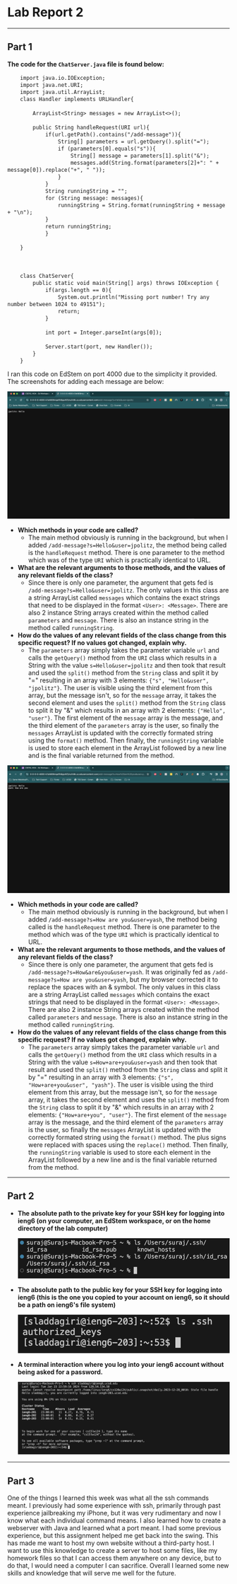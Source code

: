 # Lab Report 2
___

## Part 1

**The code for the `ChatServer.java` file is found below:**
```
    import java.io.IOException;
    import java.net.URI;
    import java.util.ArrayList;
    class Handler implements URLHandler{

        ArrayList<String> messages = new ArrayList<>();

        public String handleRequest(URI url){
            if(url.getPath().contains("/add-message")){
                String[] parameters = url.getQuery().split("=");
                if (parameters[0].equals("s")){
                    String[] message = parameters[1].split("&");
                    messages.add(String.format(parameters[2]+": " + message[0]).replace("+", " "));
                }
            }
            String runningString = "";
            for (String message: messages){
                runningString = String.format(runningString + message + "\n");
            }
            return runningString;
            }
        
    }



    class ChatServer{
        public static void main(String[] args) throws IOException {
            if(args.length == 0){
                System.out.println("Missing port number! Try any number between 1024 to 49151");
                return;
            }

            int port = Integer.parseInt(args[0]);

            Server.start(port, new Handler());
        }
    }
```


I ran this code on EdStem on port 4000 due to the simplicity it provided. The screenshots for adding each message are below:

![Adding the message "Hello" by user jpolitz](FirstMessage.png)

- **Which methods in your code are called?**
    -  The main method obviously is running in the background, but when I added `/add-message?s=Hello&user=jpolitz`, the method being called is the `handleRequest` method. There is one parameter to the method which was of the type `URI` which is practically identical to URL.
- **What are the relevant arguments to those methods, and the values of any relevant fields of the class?**
    -   Since there is only one parameter, the argument that gets fed is `/add-message?s=Hello&user=jpolitz`. The only values in this class are a string ArrayList called `messages` which contains the exact strings that need to be displayed in the format `<User>: <Message>`. There are also 2 instance String arrays created within the method called `parameters` and `message`. There is also an instance string in the method called `runningString`. 
-  **How do the values of any relevant fields of the class change from this specific request? If no values got changed, explain why.**
    -  The `parameters` array simply takes the parameter variable `url` and calls the `getQuery()` method from the `URI` class which results in a String with the value `s=Hello&user=jpolitz` and then took that result and used the `split()` method from the `String` class and split it by "=" resulting in an array with 3 elements: `{"s", "Hello&user", "jpolitz"}`. The user is visible using the third element from this array, but the message isn't, so for the `message` array, it takes the second element and uses the `split()` method from the `String` class to split it by "&" which results in an array with 2 elements: `{"Hello", "user"}`. The first element of the `message` array is the message, and the third element of the `parameters` array is the user, so finally the `messages` ArrayList is updated with the correctly formated string using the `format()` method. Then finally, the `runningString` variable is used to store each element in the ArrayList followed by a new line and is the final variable returned  from the method.
 

![Adding the message "How are you" by user yash](SecondMessage.png)

- **Which methods in your code are called?**
    -  The main method obviously is running in the background, but when I added `/add-message?s=How are you&user=yash`, the method being called is the `handleRequest` method. There is one parameter to the method which was of the type `URI` which is practically identical to URL.
- **What are the relevant arguments to those methods, and the values of any relevant fields of the class?**
    -   Since there is only one parameter, the argument that gets fed is `/add-message?s=How&are&you&user=yash`. It was originally fed as `/add-message?s=How are you&user=yash`, but my browser corrected it to replace the spaces with an & symbol. The only values in this class are a string ArrayList called `messages` which contains the exact strings that need to be displayed in the format `<User>: <Message>`. There are also 2 instance String arrays created within the method called `parameters` and `message`. There is also an instance string in the method called `runningString`. 
-  **How do the values of any relevant fields of the class change from this specific request? If no values got changed, explain why.**
    -  The `parameters` array simply takes the parameter variable `url` and calls the `getQuery()` method from the `URI` class which results in a String with the value `s=How+are+you&user=yash` and then took that result and used the `split()` method from the `String` class and split it by "=" resulting in an array with 3 elements: `{"s", "How+are+you&user", "yash"}`. The user is visible using the third element from this array, but the message isn't, so for the `message` array, it takes the second element and uses the `split()` method from the `String` class to split it by "&" which results in an array with 2 elements: `{"How+are+you", "user"}`. The first element of the `message` array is the message, and the third element of the `parameters` array is the user, so finally the `messages` ArrayList is updated with the correctly formated string using the `format()` method. The plus signs were replaced with spaces using the `replace()` method. Then finally, the `runningString` variable is used to store each element in the ArrayList followed by a new line and is the final variable returned  from the method.

___

## Part 2

- **The absolute path to the private key for your SSH key for logging into ieng6 (on your computer, an EdStem workspace, or on the home directory of the lab computer)**
  
  ![The absolute path to the private key](PrivateKey.png)


- **The absolute path to the public key for your SSH key for logging into ieng6 (this is the one you copied to your account on ieng6, so it should be a path on ieng6's file system)**

   ![The absolute path to the public key](PublicKey.png)
  
- **A terminal interaction where you log into your ieng6 account without being asked for a password.**

   ![Logging into my ieng6 account without a password!](NoPassword.png)

___

## Part 3

One of the things I learned this week was what all the ssh commands meant. I previously had some experience with ssh, primarily through past experience jailbreaking my iPhone, but it was very rudimentary and now I know what each individual command means. I also learned how to create a webserver with Java and learned what a port meant. I had some previous experience, but this assignment helped me get back into the swing. This has made me want to host my own website without a third-party host. I want to use this knowledge to create a server to host some files, like my homework files so that I can access them anywhere on any device, but to do that, I would need a computer I can sacrifice. Overall I learned some new skills and knowledge that will serve me well for the future.
